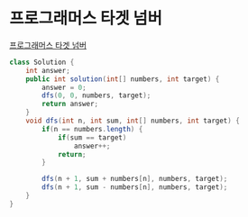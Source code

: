 # 프로그래머스 타겟 넘버
[프로그래머스 타겟 넘버](https://school.programmers.co.kr/learn/courses/30/lessons/43165)
```java
class Solution {
    int answer;
    public int solution(int[] numbers, int target) {
        answer = 0;
        dfs(0, 0, numbers, target);
        return answer;
    }
    void dfs(int n, int sum, int[] numbers, int target) {
        if(n == numbers.length) {
            if(sum == target) 
                answer++;
            return;
        }

        dfs(n + 1, sum + numbers[n], numbers, target);
        dfs(n + 1, sum - numbers[n], numbers, target);
    }
}
```